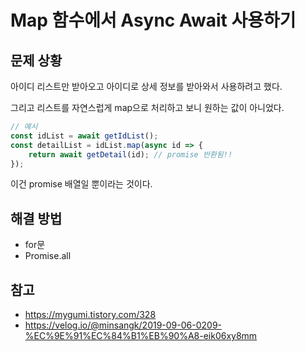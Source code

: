 # Map 함수에서 Async Await 사용하기

## 문제 상황
아이디 리스트만 받아오고
아이디로 상세 정보를 받아와서 사용하려고 했다.

그리고 리스트를 자연스럽게 map으로 처리하고 보니 원하는 값이 아니었다.

```js
// 예시
const idList = await getIdList();
const detailList = idList.map(async id => {
    return await getDetail(id); // promise 반환됨!!
});
```

이건 promise 배열일 뿐이라는 것이다.

## 해결 방법

- for문 
- Promise.all

## 참고
* https://mygumi.tistory.com/328
* https://velog.io/@minsangk/2019-09-06-0209-%EC%9E%91%EC%84%B1%EB%90%A8-eik06xy8mm